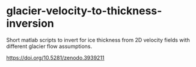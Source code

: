 # glacier-velocity-to-thickness-inversion
Short matlab scripts to invert for ice thickness from 2D velocity fields with different glacier flow assumptions.

https://doi.org/10.5281/zenodo.3939211
